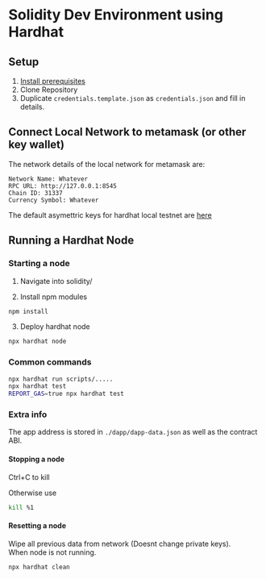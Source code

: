 # Solidity Dev Environment using Hardhat

## Setup

1. [Install prerequisites](install_req.md)
2. Clone Repository
3. Duplicate `credentials.template.json` as `credentials.json` and fill in details.


## Connect Local Network to metamask (or other key wallet)

The network details of the local network for metamask are:

```
Network Name: Whatever
RPC URL: http://127.0.0.1:8545
Chain ID: 31337
Currency Symbol: Whatever
```

The default asymettric keys for hardhat local testnet are [here](default_keys.md)

## Running a Hardhat Node

### Starting a node

1. Navigate into solidity/

2. Install npm modules

```bash
npm install
```

3. Deploy hardhat node

```bash
npx hardhat node
```

### Common commands

```bash
npx hardhat run scripts/.....
npx hardhat test
REPORT_GAS=true npx hardhat test
```

### Extra info

The app address is stored in `./dapp/dapp-data.json` as well as the contract ABI.

#### Stopping a node

Ctrl+C to kill

Otherwise use

```bash
kill %1
```

#### Resetting a node

Wipe all previous data from network (Doesnt change private keys).  
When node is not running.

```bash
npx hardhat clean
```
